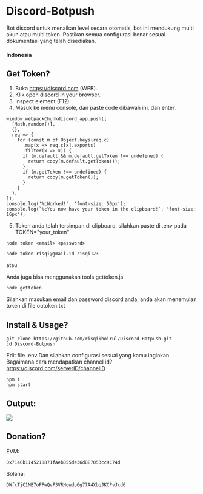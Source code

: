 # Discord-Botpush
Bot discord untuk menaikan level secara otomatis, bot ini mendukung multi akun atau multi token.
Pastikan semua configurasi benar sesuai dokumentasi yang telah disediakan.

#### Indonesia
## Get Token?

1. Buka https://discord.com (WEB).
2. Klik open discord in your browser.
3. Inspect element (F12).
4. Masuk ke menu console, dan paste code dibawah ini, dan enter.

```
window.webpackChunkdiscord_app.push([
  [Math.random()],
  {},
  req => {
    for (const m of Object.keys(req.c)
      .map(x => req.c[x].exports)
      .filter(x => x)) {
      if (m.default && m.default.getToken !== undefined) {
        return copy(m.default.getToken());
      }
      if (m.getToken !== undefined) {
        return copy(m.getToken());
      }
    }
  },
]);
console.log('%cWorked!', 'font-size: 50px');
console.log(`%cYou now have your token in the clipboard!`, 'font-size: 16px');
```

5. Token anda telah tersimpan di clipboard, silahkan paste di .env pada TOKEN="your_token"

```
node token <email> <password>
```
```
node token risqi@gmail.id risqi123
```
atau

Anda juga bisa menggunakan tools gettoken.js
```
node gettoken
```
Silahkan masukan email dan password discord anda, anda akan menemulan token di file outoken.txt

## Install & Usage?

```
git clone https://github.com/risqikhoirul/Discord-Botpush.git
cd Discord-Botpush
```

Edit file .env
Dan silahkan configurasi sesuai yang kamu inginkan.
Bagaimana cara mendapatkan channel id?
https://discord.com/serverID/channelID

```
npm i
npm start
```
## Output:
![](https://raw.githubusercontent.com/risqikhoirul/Discord-Botpush/main/download%20(6).png)

## Donation?
EVM:
```
0x714Cb1145218871fAebD55de36dBE7053cc9C74d
```
Solana:
```
DWfcTjC1MB7oFPwQvF3VRHqwdoGg77A4XbqJKCPvJcd6
```
